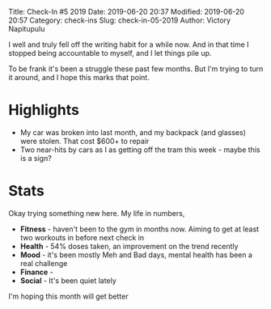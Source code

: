 Title: Check-In #5 2019
Date: 2019-06-20 20:37
Modified: 2019-06-20 20:57
Category: check-ins
Slug: check-in-05-2019
Author: Victory Napitupulu

I well and truly fell off the writing habit for a while now.
And in that time I stopped being accountable to myself, and I let things pile up.

To be frank it's been a struggle these past few months. But I'm trying to turn it around, and I hope this marks that point.


# Highlights #
* My car was broken into last month, and my backpack (and glasses) were stolen. That cost $600+ to repair
* Two near-hits by cars as I as getting off the tram this week - maybe this is a sign?


# Stats #
Okay trying something new here. My life in numbers,

* **Fitness** - haven't been to the gym in months now. Aiming to get at least two workouts in before next check in
* **Health** - 54% doses taken, an improvement on the trend recently
* **Mood** - it's been mostly Meh and Bad days, mental health has been a real challenge
* **Finance** -
* **Social** - It's been quiet lately

I'm hoping this month will get better
